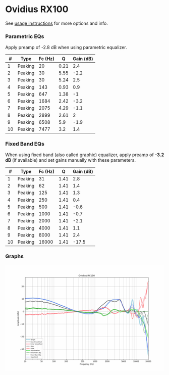 # Ovidius RX100
See [usage instructions](https://github.com/jaakkopasanen/AutoEq#usage) for more options and info.

### Parametric EQs
Apply preamp of -2.8 dB when using parametric equalizer.

|   # | Type    |   Fc (Hz) |    Q |   Gain (dB) |
|-----|---------|-----------|------|-------------|
|   1 | Peaking |        20 | 0.21 |         2.4 |
|   2 | Peaking |        30 | 5.55 |        -2.2 |
|   3 | Peaking |        30 | 5.24 |         2.5 |
|   4 | Peaking |       143 | 0.93 |         0.9 |
|   5 | Peaking |       647 | 1.38 |        -1   |
|   6 | Peaking |      1684 | 2.42 |        -3.2 |
|   7 | Peaking |      2075 | 4.29 |        -1.1 |
|   8 | Peaking |      2899 | 2.61 |         2   |
|   9 | Peaking |      6508 | 5.9  |        -1.9 |
|  10 | Peaking |      7477 | 3.2  |         1.4 |

### Fixed Band EQs
When using fixed band (also called graphic) equalizer, apply preamp of **-3.2 dB** (if available) and set gains manually with these parameters.

|   # | Type    |   Fc (Hz) |    Q |   Gain (dB) |
|-----|---------|-----------|------|-------------|
|   1 | Peaking |        31 | 1.41 |         2.8 |
|   2 | Peaking |        62 | 1.41 |         1.4 |
|   3 | Peaking |       125 | 1.41 |         1.3 |
|   4 | Peaking |       250 | 1.41 |         0.4 |
|   5 | Peaking |       500 | 1.41 |        -0.6 |
|   6 | Peaking |      1000 | 1.41 |        -0.7 |
|   7 | Peaking |      2000 | 1.41 |        -2.1 |
|   8 | Peaking |      4000 | 1.41 |         1.1 |
|   9 | Peaking |      8000 | 1.41 |         2.4 |
|  10 | Peaking |     16000 | 1.41 |       -17.5 |

### Graphs
![](./Ovidius%20RX100.png)

